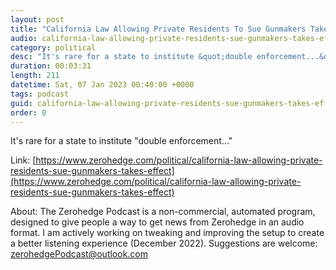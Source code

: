 ```yaml
---
layout: post
title: "California Law Allowing Private Residents To Sue Gunmakers Takes Effect"
audio: california-law-allowing-private-residents-sue-gunmakers-takes-effect-0
category: political
desc: "It's rare for a state to institute &quot;double enforcement...&quot;"
duration: 00:03:31
length: 211
datetime: Sat, 07 Jan 2023 00:40:00 +0000
tags: podcast
guid: california-law-allowing-private-residents-sue-gunmakers-takes-effect-0
order: 0
---
```

It's rare for a state to institute &quot;double enforcement...&quot;

Link: [https://www.zerohedge.com/political/california-law-allowing-private-residents-sue-gunmakers-takes-effect](https://www.zerohedge.com/political/california-law-allowing-private-residents-sue-gunmakers-takes-effect)

About: The Zerohedge Podcast is a non-commercial, automated program, designed to give people a way to get news from Zerohedge in an audio format.  I am actively working on tweaking and improving the setup to create a better listening experience (December 2022).  Suggestions are welcome: [zerohedgePodcast@outlook.com](mailto:zerohedgePodcast@outlook.com)